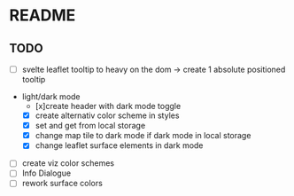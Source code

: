 # README

## TODO
- [ ] svelte leaflet tooltip to heavy on the dom -> create 1 absolute positioned tooltip
- light/dark mode
  - [x]create header with dark mode toggle
  - [x] create alternativ color scheme in styles
  - [x] set and get from local storage
  - [x] change map tile to dark mode if dark mode in local storage
  - [x] change leaflet surface elements in dark mode
- [ ] create viz color schemes
- [ ] Info Dialogue
- [ ] rework surface colors